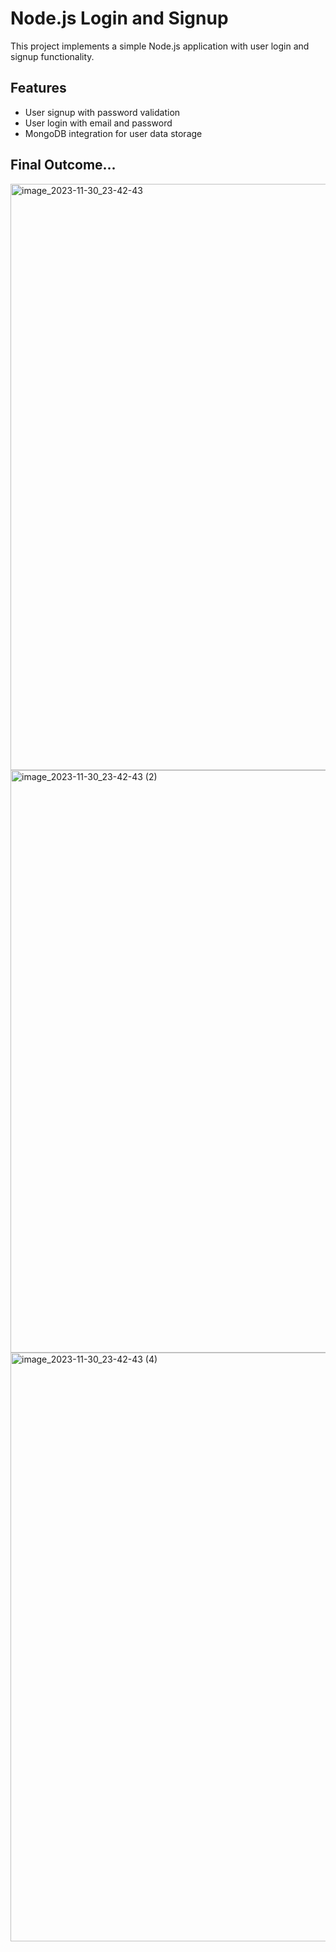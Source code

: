 # Node.js Login and Signup

This project implements a simple Node.js application with user login and signup functionality.

## Features

- User signup with password validation
- User login with email and password
- MongoDB integration for user data storage

## Final Outcome...

<img width="938" alt="image_2023-11-30_23-42-43" src="https://github.com/Srikanth2810/simple-sign_up-login/assets/98140086/eca2df73-dbde-419c-aedd-0e503c8ea0f0">

<img width="932" alt="image_2023-11-30_23-42-43 (2)" src="https://github.com/Srikanth2810/simple-sign_up-login/assets/98140086/b8e0ac95-299c-4459-aac7-058a6fc5d0db">

<img width="942" alt="image_2023-11-30_23-42-43 (4)" src="https://github.com/Srikanth2810/simple-sign_up-login/assets/98140086/7b4f3fa8-fb78-4320-bec4-fc7b824e7f6e">


